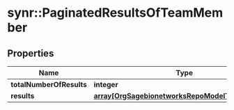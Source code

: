 # synr::PaginatedResultsOfTeamMember


## Properties
Name | Type | Description | Notes
------------ | ------------- | ------------- | -------------
**totalNumberOfResults** | **integer** |  | [optional] 
**results** | [**array[OrgSagebionetworksRepoModelTeamMember]**](org.sagebionetworks.repo.model.TeamMember.md) |  | [optional] 


